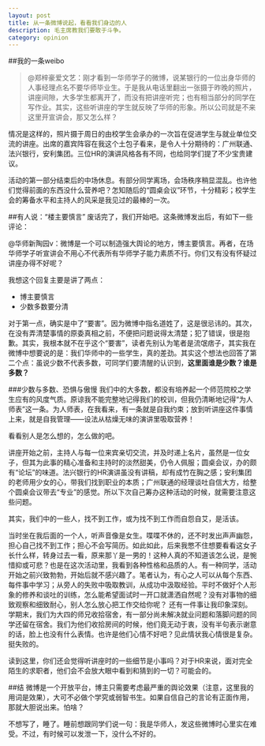```yaml
---
layout: post
title: 从一条微博说起，看看我们身边的人
description: 毛主席教我们要敢于斗争。
category: opinion
---
```


##我的一条weibo
>@郑梓豪爱文艺：刚才看到一华师学子的微博，说某银行的一位出身华师的人事经理点名不要华师毕业生。于是我从电话里翻出一张摄于昨晚的照片，讲座间隙，大多学生都离开了，而没有把讲座听完；也有相当部分的同学在写作业。其实，这些听讲座的学生就反映了华师的形象。所以公司就是不来这里开宣讲会，那又怎么样？

情况是这样的，照片摄于周日的由校学生会承办的一次旨在促进学生与就业单位交流的讲座。出席的嘉宾阵容在我这个土包子看来，是令人十分期待的：广州联通、法兴银行，安利集团。三位HR的演讲风格各有不同，也给同学们提了不少宝贵建议。

活动的第一部分结束后的中场休息。有部分同学离场，会场秩序稍显混乱。也许他们觉得前面的东西没什么营养吧？怎知随后的“圆桌会议”环节，十分精彩；校学生会的筹备水平和主持人的风采是我见过的最棒的一次。


##有人说：“楼主要慎言”
废话完了，我们开始吧。这条微博发出后，有如下一些评论：

@华师新陶园v：微博是一个可以制造强大舆论的地方，博主要慎言。再者，在场华师学子听宣讲会不用心不代表所有华师学子能力素质不行。你们又有没有怀疑过讲座办得不好呢？

我想这个回复主要是讲了两点：

* 博主要慎言
* 少数多数要分清

对于第一点，确实是中了“要害”。因为微博中指名道姓了，这是很忌讳的。其次，在没有弄清楚事情的原委真相之前，不便把问题说得太清楚；犯了错误，很是抱歉。其实，我根本就不在乎这个“要害”，读者先别认为笔者是流氓痞子，其实我在微博中想要说的是：我们华师中的一些学生，真的差劲。其实这个想法也回答了第二个点：虽说少数不代表多数，可同学们要清醒的认识到，**这里面谁是少数？谁是多数？**


###少数与多数、恐惧与傲慢
我们中的大多数，都没有培养起一个师范院校之学生应有的风度气质。原谅我不能完整地记得我们的校训，但我仍清晰地记得“为人师表”这一条。为人师表，在我看来，有一条就是自我约束；放到听讲座这件事情上来，就是自我管理——设法从枯燥无味的演讲里吸取营养！

看看别人是怎么想的，怎么做的吧。

讲座开始之前，主持人与每一位来宾亲切交流，并及时递上名片，虽然是一位女子，但其为此事的精心准备和主持时的淡然甜美，仍令人佩服；圆桌会议，办的颇有“论坛”的味道。法兴银行的HR演讲虽没有讲稿，却有成竹在胸之感；安利集团的老师用少女的心，带我们找到职业的本质；广州联通的经理谈吐自信大方，给整个圆桌会议带去“专业”的感觉。所以下次自己筹办这种活动的时候，就需要注意这些问题。

其实，我们中的一些人，找不到工作，或为找不到工作而自怨自艾，是活该。

当时坐在我后面的一个人，听声音像是女生。喋喋不休的，还不时发出声声幽怨，担心自己找不到工作；担心不会写简历。如此如此，后来我憋不住想要看看这女子长什么样，转身过去一看，原来那丫是一男的！这种人真的不知道该怎么说，是惋惜抑或可悲？也是在这次活动里，我看到各种性格和品质的人。有一种同学，活动开始之前兴致勃勃，开始后就不感兴趣了。笔者认为，有心之人可以从每个东西、每件事中学习；从旁人的失败中吸取教训，从成功中汲取经验。平时不做好个人形象的修养和谈吐的训练，怎么能希望面试时一开口就潇洒自然呢？没有对事物的细致观察和细致耐心，别人怎么放心把工作交给你呢？
还有一件事让我印象深刻。学期末，我们为大四的师兄收拾宿舍，有一部分尚未解决就业问题和落脚问题的同学还留在宿舍。我们为他们收拾房间的时候，他们竟无动于衷，没有半句表示谢意的话，脸上也没有什么表情。也许是他们心情不好吧？见此情状我心情很是复杂。挺失败的。
      
读到这里，你们还会觉得听讲座时的一些细节是小事吗？对于HR来说，面对完全陌生的求职者，他们会不会放大眼中看到和猜到的一切？可能会的。


##结
微博是一个开放平台，博主只需要考虑最严重的舆论效果（注意，这里我的用词是效果），大可不必做个学究或弱智书生。如果自信自己的言论有正面作用，那就大胆说出来。怕啥？
 
不想写了，睡了。睡前想跟同学们说一句：我是华师人，发这些微博时心里实在难受。不过，有时候可以发泄一下，没什么不好的。